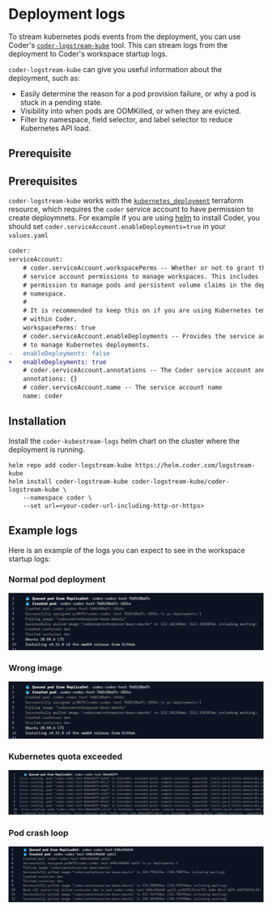# Deployment logs

To stream kubernetes pods events from the deployment, you can use Coder's [`coder-logstream-kube`](https://github.com/coder/coder-logstream-kube) tool. This can stream logs from the deployment to Coder's workspace startup logs.

`coder-logstream-kube` can give you useful information about the deployment, such as:

- Easily determine the reason for a pod provision failure, or why a pod is stuck in a pending state.
- Visibility into when pods are OOMKilled, or when they are evicted.
- Filter by namespace, field selector, and label selector to reduce Kubernetes API load.

## Prerequisite

## Prerequisites

`coder-logstream-kube` works with the [`kubernetes_deployment`](https://registry.terraform.io/providers/hashicorp/kubernetes/latest/docs/resources/deployment) terraform resource, which requires the `coder` service account to have permission to create deploymnets. For example if you are using [helm](https://coder.com/docs/v2/latest/install/kubernetes#install-coder-with-helm) to install Coder, you should set `coder.serviceAccount.enableDeployments=true` in your `values.yaml`

```diff
coder:
serviceAccount:
    # coder.serviceAccount.workspacePerms -- Whether or not to grant the coder
    # service account permissions to manage workspaces. This includes
    # permission to manage pods and persistent volume claims in the deployment
    # namespace.
    #
    # It is recommended to keep this on if you are using Kubernetes templates
    # within Coder.
    workspacePerms: true
    # coder.serviceAccount.enableDeployments -- Provides the service account permission
    # to manage Kubernetes deployments.
-   enableDeployments: false
+   enableDeployments: true
    # coder.serviceAccount.annotations -- The Coder service account annotations.
    annotations: {}
    # coder.serviceAccount.name -- The service account name
    name: coder
```

## Installation

Install the `coder-kubestream-logs` helm chart on the cluster where the deployment is running.

```shell
helm repo add coder-logstream-kube https://helm.coder.com/logstream-kube
helm install coder-logstream-kube coder-logstream-kube/coder-logstream-kube \
    --namespace coder \
    --set url=<your-coder-url-including-http-or-https>
```

## Example logs

Here is an example of the logs you can expect to see in the workspace startup logs:

### Normal pod deployment

![normal pod deployment](./coder-logstream-kube-logs-normal.png)

### Wrong image

![Wrong image name](./coder-logstream-kube-logs-wrong-image.png)

### Kubernetes quota exceeded

![Kubernetes quota exceeded](./coder-logstream-kube-logs-quota-exceeded.png)

### Pod crash loop

![Pod crash loop](./coder-logstream-kube-logs-pod-crashed.png)
